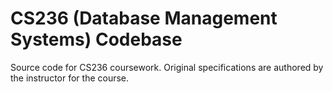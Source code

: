 # CS236 (Database Management Systems) Codebase

Source code for CS236 coursework. Original specifications are authored by the instructor for the course.
